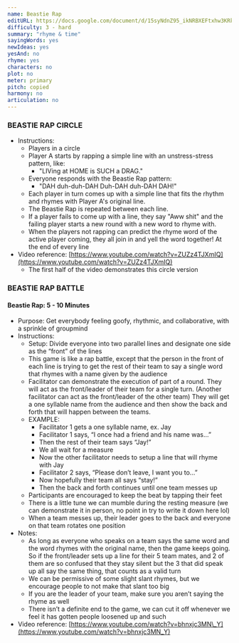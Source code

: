 ```yaml
---
name: Beastie Rap
editURL: https://docs.google.com/document/d/15syNdnZ95_ikNRBXEFtxhw3KRkj7zlNLLDi-zF8u_Xg/edit
difficulty: 3 - hard
summary: "rhyme & time"
sayingWords: yes
newIdeas: yes
yesAnd: no
rhyme: yes
characters: no
plot: no
meter: primary
pitch: copied
harmony: no
articulation: no
---
```


### BEASTIE RAP CIRCLE

* Instructions:   
  * Players in a circle  
  * Player A starts by rapping a simple line with an unstress-stress pattern, like:  
    * "LIVing at HOME is SUCH a DRAG."	  
  * Everyone responds with the Beastie Rap pattern:  
    * "DAH duh-duh-DAH Duh-DAH duh-DAH DAH\!"  
  * Each player in turn comes up with a simple line that fits the rhythm and rhymes with Player A's original line.   
  * The Beastie Rap is repeated between each line.  
  * If a player fails to come up with a line, they say "Aww shit" and the failing player starts a new round with a new word to rhyme with.  
  * When the players not rapping can predict the rhyme word of the active player coming, they all join in and yell the word together\! At the end of every line  
* Video reference: [https://www.youtube.com/watch?v=ZUZz4TJXmIQ](https://www.youtube.com/watch?v=ZUZz4TJXmIQ)  
  * The first half of the video demonstrates this circle version

### BEASTIE RAP BATTLE

#### Beastie Rap: 5 \- 10 Minutes

* Purpose: Get everybody feeling goofy, rhythmic, and collaborative, with a sprinkle of groupmind  
* Instructions:   
  * Setup: Divide everyone into two parallel lines and designate one side as the “front” of the lines  
  * This game is like a rap battle, except that the person in the front of each line is trying to get the rest of their team to say a single word that rhymes with a name given by the audience  
  * Facilitator can demonstrate the execution of part of a round. They will act as the front/leader of their team for a single turn. (Another facilitator can act as the front/leader of the other team) They will get a one syllable name from the audience and then show the back and forth that will happen between the teams.  
  * EXAMPLE:  
    * Facilitator 1 gets a one syllable name, ex. Jay  
    * Facilitator 1 says, “I once had a friend and his name was…”  
    * Then the rest of their team says “Jay\!”  
    * We all wait for a measure  
    * Now the other facilitator needs to setup a line that will rhyme with Jay  
    * Facilitator 2 says, “Please don’t leave, I want you to…”  
    * Now hopefully their team all says “stay\!”  
    * Then the back and forth continues until one team messes up  
  * Participants are encouraged to keep the beat by tapping their feet  
  * There is a little tune we can mumble during the resting measure (we can demonstrate it in person, no point in try to write it down here lol)  
  * When a team messes up, their leader goes to the back and everyone on that team rotates one position  
* Notes:  
  * As long as everyone who speaks on a team says the same word and the word rhymes with the original name, then the game keeps going. So if the front/leader sets up a line for their 5 team mates, and 2 of them are so confused that they stay silent but the 3 that did speak up all say the same thing, that counts as a valid turn  
  * We can be permissive of some slight slant rhymes, but we encourage people to not make that slant too big  
  * If you are the leader of your team, make sure you aren’t saying the rhyme as well  
  * There isn’t a definite end to the game, we can cut it off whenever we feel it has gotten people loosened up and such  
* Video reference: [https://www.youtube.com/watch?v=bhnxjc3MN\_Y](https://www.youtube.com/watch?v=bhnxjc3MN_Y)
